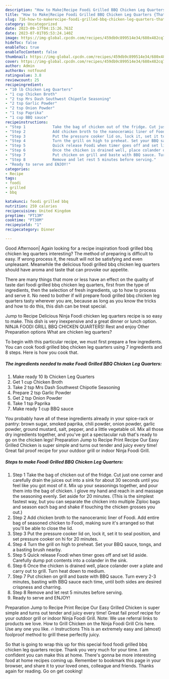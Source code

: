 ```yaml
---
description: "How to Make|Recipe Foodi Grilled BBQ Chicken Leg Quarters {That is Delicious"
title: "How to Make|Recipe Foodi Grilled BBQ Chicken Leg Quarters {That is Delicious"
slug: 716-how-to-makerecipe-foodi-grilled-bbq-chicken-leg-quarters-that-is-delicious
category: Uncategorized
date: 2023-09-17T04:15:26.763Z
date: 2023-07-01T05:53:24.140Z
image: https://img-global.cpcdn.com/recipes/459db9c899514e34/680x482cq70/foodi-grilled-bbq-chicken-leg-quarters-recipe-main-photo.jpg
hideToc: false
enableToc: true
enableTocContent: false
thumbnail: https://img-global.cpcdn.com/recipes/459db9c899514e34/680x482cq70/foodi-grilled-bbq-chicken-leg-quarters-recipe-main-photo.jpg
cover: https://img-global.cpcdn.com/recipes/459db9c899514e34/680x482cq70/foodi-grilled-bbq-chicken-leg-quarters-recipe-main-photo.jpg
author: Admin
authorAv: notfound
ratingvalue: 3.8
reviewcount: 25
recipeingredient:
- "10 lb Chicken Leg Quarters"
- "1 cup Chicken Broth"
- "2 tsp Mrs Dash Southwest Chipotle Seasoning"
- "2 tsp Garlic Powder"
- "2 tsp Onion Powder"
- "1 tsp Paprika"
- "1 cup BBQ sauce"
recipeinstructions:
- "Step 1            Take the bag of chicken out of the fridge. Cut just one corner and carefully drain the juices out into a sink for about 30 seconds until you feel like you got most of it. Mix up your seasonings together, and pour them into the bag of chicken. I glove my hand and reach in and massage the seasoning evenly. Set aside for 20 minutes. (This is the simplest fastest way, but you can separate the chicken into multiple Ziploc bags and season each bag and shake if touching the chicken grosses you out.)"
- "Step 2            Add chicken broth to the nanoceramic liner of Foodi. Add entire bag of seasoned chicken to Foodi, making sure it&#39;s arranged so that you&#39;ll be able to close the lid."
- "Step 3            Put the pressure cooker lid on, lock it, set it to seal position, and set pressure cooker on hi for 20 minutes."
- "Step 4            Turn the grill on high to preheat. Set your BBQ sauce, tongs, and a basting brush nearby."
- "Step 5            Quick release Foodi when timer goes off and set lid aside. Carefully dump pot contents into a colander in the sink."
- "Step 6            Once the chicken is drained well, place colander over a plate and carry out to grill. Turn heat down to medium."
- "Step 7            Put chicken on grill and baste with BBQ sauce. Turn every 2-3 minutes, basting with BBQ sauce each time, until both sides are desired crispness and charring."
- "Step 8            Remove and let rest 5 minutes before serving."
- "Ready to serve and ENJOY!"
categories:
- Recipe
tags:
- foodi
- grilled
- bbq

katakunci: foodi grilled bbq 
nutrition: 259 calories
recipecuisine: United Kingdom
preptime: "PT13M"
cooktime: "PT30M"
recipeyield: "1"
recipecategory: Dinner

---
```



Good Afternoon| Again looking for a recipe inspiration foodi grilled bbq chicken leg quarters interesting? The method of preparing is difficult to easy. If wrong process it, the result will not be satisfying and even unpleasant. Meanwhile the delicious foodi grilled bbq chicken leg quarters should have aroma and taste that can provoke our appetite.






There are many things that more or less have an effect on the quality of taste dari foodi grilled bbq chicken leg quarters, first from the type of ingredients, then the selection of fresh ingredients, up to how to process and serve it. No need to bother if will prepare foodi grilled bbq chicken leg quarters tasty wherever you are, because as long as you know the tricks and how to do this, this dish can be treat special.


Jump to Recipe Delicious Ninja Foodi chicken leg quarters recipe is so easy to make. This dish is very inexpensive and a great dinner or lunch option. NINJA FOODI GRILL BBQ CHICKEN QUARTERS! Rest and enjoy Other Preparation options What are chicken leg quarters?


To begin with this particular recipe, we must first prepare a few ingredients. You can cook foodi grilled bbq chicken leg quarters using 7 ingredients and 8 steps. Here is how you cook that.

<!--inarticleads1-->

##### The ingredients needed to make Foodi Grilled BBQ Chicken Leg Quarters:

1. Make ready 10 lb Chicken Leg Quarters
1. Get 1 cup Chicken Broth
1. Take 2 tsp Mrs Dash Southwest Chipotle Seasoning
1. Prepare 2 tsp Garlic Powder
1. Get 2 tsp Onion Powder
1. Take 1 tsp Paprika
1. Make ready 1 cup BBQ sauce


You probably have all of these ingredients already in your spice-rack or pantry: brown sugar, smoked paprika, chili powder, onion powder, garlic powder, ground mustard, salt, pepper, and a little vegetable oil. Mix all those dry ingredients together, and you&#39;ve got a spectacular rub that&#39;s ready to go on the chicken legs! Preparation Jump to Recipe Print Recipe Our Easy Grilled Chicken is super simple and turns out tender and juicy every time! Great fail proof recipe for your outdoor grill or indoor Ninja Foodi Grill. 

<!--inarticleads2-->

##### Steps to make Foodi Grilled BBQ Chicken Leg Quarters:

1. Step 1            Take the bag of chicken out of the fridge. Cut just one corner and carefully drain the juices out into a sink for about 30 seconds until you feel like you got most of it. Mix up your seasonings together, and pour them into the bag of chicken. I glove my hand and reach in and massage the seasoning evenly. Set aside for 20 minutes. (This is the simplest fastest way, but you can separate the chicken into multiple Ziploc bags and season each bag and shake if touching the chicken grosses you out.)
1. Step 2            Add chicken broth to the nanoceramic liner of Foodi. Add entire bag of seasoned chicken to Foodi, making sure it&#39;s arranged so that you&#39;ll be able to close the lid.
1. Step 3            Put the pressure cooker lid on, lock it, set it to seal position, and set pressure cooker on hi for 20 minutes.
1. Step 4            Turn the grill on high to preheat. Set your BBQ sauce, tongs, and a basting brush nearby.
1. Step 5            Quick release Foodi when timer goes off and set lid aside. Carefully dump pot contents into a colander in the sink.
1. Step 6            Once the chicken is drained well, place colander over a plate and carry out to grill. Turn heat down to medium.
1. Step 7            Put chicken on grill and baste with BBQ sauce. Turn every 2-3 minutes, basting with BBQ sauce each time, until both sides are desired crispness and charring.
1. Step 8            Remove and let rest 5 minutes before serving.
1. Ready to serve and ENJOY!

Preparation Jump to Recipe Print Recipe Our Easy Grilled Chicken is super simple and turns out tender and juicy every time! Great fail proof recipe for your outdoor grill or indoor Ninja Foodi Grill. Note: We use referral links to products we love. How to Grill Chicken on the Ninja Foodi Grill Cris here. Use any one you like. 🔥 Instructions This is an extremely easy and (almost) foolproof method to grill these perfectly juicy. 

So that is going to wrap this up for this special food foodi grilled bbq chicken leg quarters recipe. Thank you very much for your time. I am confident you can make this at home. There's gonna be more interesting food at home recipes coming up. Remember to bookmark this page in your browser, and share it to your loved ones, colleague and friends. Thanks again for reading. Go on get cooking!
